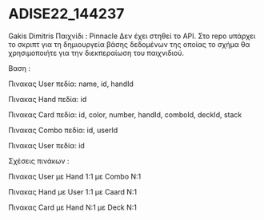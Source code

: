 # ADISE22_144237
Gakis Dimitris
Παιχνίδι : Pinnacle
Δεν έχει στηθεί το ΑΡΙ.
Στο repo υπάρχει το σκριπτ για τη δημιουργεία βάσης δεδομένων της οποίας το σχήμα θα χρησιμοποιήτε για την διεκπεραίωση του παιχνιδιού.

Βαση : 

Πινακας User 
    πεδία: name, id, handId
    
Πινακας Hand 
    πεδία: id

Πινακας Card 
    πεδία: id, color, number, handId, comboId, deckId, stack

Πινακας Combo 
    πεδία: id, userId
    
Πινακας User 
    πεδία: id
    
    
Σχέσεις πινάκων : 

Πινακας User με Hand 1:1
             με Combo N:1
             
Πινακας Hand με User 1:1
             με Caard N:1
             
Πινακας Card με Hand N:1
             με Deck N:1 
             
             
             
             
